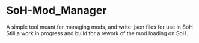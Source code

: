 # SoH-Mod_Manager
 A simple tool meant for managing mods, and write .json files for use in SoH
 Still a work in progress and build for a rework of the mod loading on SoH.
